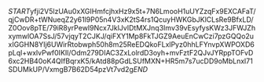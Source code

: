 $START$yfji2V5lzUAu0xXGIHmfcjhxHz9x5t+7N6LmooH1uUYZzqFx9EXCAFaT/qjCwDR+tWNueqZ2y61l9P05n4V3xK2tS4rs1QcuyHWKGbJKlCLsRe9BfxLD/Z0Oov8pTE/79iR8yrPewI9Ncx7JklJvIDtMXJnq3Imv39vEsyfysKWz3JFWJZhxymwlOA7SsJ/57vjqyT2CJKJ/qiFXY1Mp8FkTJGZ9AeuEnCwCzi7pzGQQo2uxIGGHN8YIj6UWirRtobwph50h8m25ReEDQkoFLxlPyz0hhLFYnvpXWPOXD6pLql+wxlvPwf0IKIl/Odm279DIAC3ZxLolrdD3oyh+mvFztF2QJvJYRppTOFvD6xc2HB40oK4QIfBqrxK5/kAtd88pGdLSUfMXN+HR5m7s7ucDD9oMbLnxl71SDUMkUP/VxmgB7B62D54pzVt7vd2g$END$
